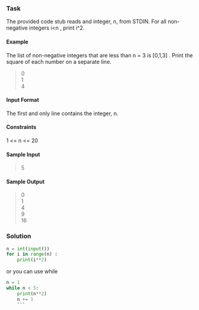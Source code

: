 ### Task
The provided code stub reads and integer, n, from STDIN. For all non-negative integers i<n , print i^2.  
#### Example
The list of non-negative integers that are less than n = 3 is [0,1,3] . Print the square of each number on a separate line.  
> 0  
> 1  
> 4  
#### Input Format
The first and only line contains the integer, n.
#### Constraints
1 <= n <= 20  
#### Sample Input 
> 5  
#### Sample Output 
> 0  
> 1  
> 4  
> 9  
> 16  
### Solution 
```python
n = int(input())
for i in range(n) :
    print(i**2)
  ```

or you can use while 
```python
n = 1
while n < 5:
    print(n**2)
    n += 1
    ```